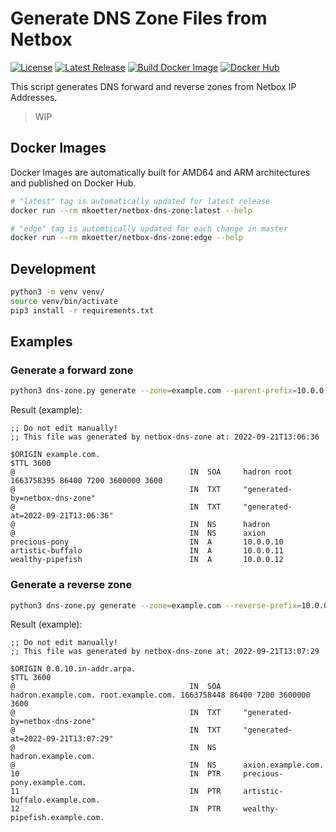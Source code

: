 # Generate DNS Zone Files from Netbox

[![License](https://img.shields.io/github/license/michaelkoetter/netbox-dns-zone)](#)
[![Latest Release](https://img.shields.io/github/v/tag/michaelkoetter/netbox-dns-zone?label=release&sort=semver)](#)
[![Build Docker Image](https://github.com/michaelkoetter/netbox-dns-zone/actions/workflows/build-image.yml/badge.svg)](https://github.com/michaelkoetter/netbox-dns-zone/actions/workflows/build-image.yml)
[![Docker Hub](https://img.shields.io/static/v1?logo=docker&label=Docker+Hub&message=mkoetter/netbox-dns-zone&color=informational)](https://hub.docker.com/r/mkoetter/netbox-dns-zone)

This script generates DNS forward and reverse zones from Netbox IP Addresses.

> WIP

## Docker Images

Docker Images are automatically built for AMD64 and ARM architectures and published on Docker Hub.

```bash
# "latest" tag is automatically updated for latest release
docker run --rm mkoetter/netbox-dns-zone:latest --help

# "edge" tag is automtically updated for each change in master
docker run --rm mkoetter/netbox-dns-zone:edge --help
```

## Development

```bash
python3 -m venv venv/
source venv/bin/activate
pip3 install -r requirements.txt
```

## Examples

### Generate a forward zone

```bash
python3 dns-zone.py generate --zone=example.com --parent-prefix=10.0.0.0/24 --nameserver=hadron --nameserver=axion
```

Result (example):
```bind
;; Do not edit manually!
;; This file was generated by netbox-dns-zone at: 2022-09-21T13:06:36

$ORIGIN example.com.
$TTL 3600
@                                       IN  SOA     hadron root 1663758395 86400 7200 3600000 3600
@                                       IN  TXT     "generated-by=netbox-dns-zone"
@                                       IN  TXT     "generated-at=2022-09-21T13:06:36"
@                                       IN  NS      hadron
@                                       IN  NS      axion
precious-pony                           IN  A       10.0.0.10
artistic-buffalo                        IN  A       10.0.0.11
wealthy-pipefish                        IN  A       10.0.0.12
```

### Generate a reverse zone

```bash
python3 dns-zone.py generate --zone=example.com --reverse-prefix=10.0.0.0/24 --nameserver=hadron --nameserver=axion
```

Result (example):
```bind
;; Do not edit manually!
;; This file was generated by netbox-dns-zone at: 2022-09-21T13:07:29

$ORIGIN 0.0.10.in-addr.arpa.
$TTL 3600
@                                       IN  SOA     hadron.example.com. root.example.com. 1663758448 86400 7200 3600000 3600
@                                       IN  TXT     "generated-by=netbox-dns-zone"
@                                       IN  TXT     "generated-at=2022-09-21T13:07:29"
@                                       IN  NS      hadron.example.com.
@                                       IN  NS      axion.example.com.
10                                      IN  PTR     precious-pony.example.com.
11                                      IN  PTR     artistic-buffalo.example.com.
12                                      IN  PTR     wealthy-pipefish.example.com.
```